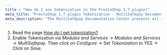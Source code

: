 ```yaml
---
title : "How do I use tokenization in the PrestaShop 1.7 plugin?"
meta_title: "PrestaShop 1.7 plugin Tokenization - MultiSafepay Documentation Center"
meta_description: "The MultiSafepay Documentation Center presents all relevant information about our Plugins and API. You can also find support pages for Payment Methods, Tools and General Questions as well as the contact details of our Support and Integration Teams."
---
```


1. Read the page [How do I get tokenization?](/tools/tokenization/tokenization-available-for-plugins/)
2. Enable Tokenization via _Modules and Services_ -> _Modules and Services_ -> _MultiSafepay_. Then click on _Configure_ -> Set _Tokenization_ to YES -> Click on _Save_.